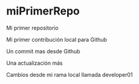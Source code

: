 # miPrimerRepo
Mi primer repositorio

Mi primer contribución local para Github

Un commit mas desde Github

Una actualización más

Cambios desde mi rama local llamada developer01